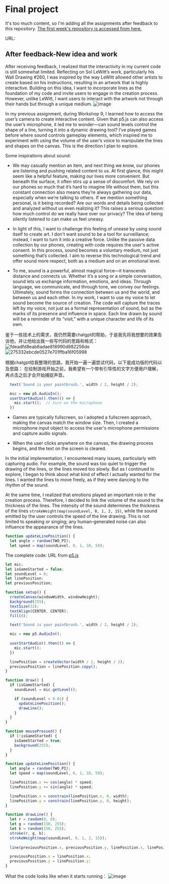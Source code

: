 # Final project
It's too much content, so I'm adding all the assignments after feedback to this repository. [The first week's repository is accessed from here.](https://github.com/clementine0507/Studio-Project/blob/main/README.md)

URL:
## After feedback-New idea and work
After receiving feedback, I realized that the interactivity in my current code is still somewhat limited. Reflecting on Sol LeWitt’s work, particularly his Wall Drawing #260, I was inspired by the way LeWitt allowed other artists to create based on his instructions, resulting in an artwork that is highly interactive. Building on this idea, I want to incorporate lines as the foundation of my code and invite users to engage in the creation process. However, unlike LeWitt, I want users to interact with the artwork not through their hands but through a unique medium.
![image](https://github.com/user-attachments/assets/29176b9b-4e12-49ac-b0c1-f019d3ae261f)

In my previous assignment, during Workshop 9, I learned how to access the user’s camera to create interactive content. Given that p5.js can also access the user’s microphone, it led me to wonder—can sound levels control the shape of a line, turning it into a dynamic drawing tool? I’ve played games before where sound controls gameplay elements, which inspired me to experiment with using the volume of the user’s voice to manipulate the lines and shapes on the canvas. This is the direction I plan to explore.

Some inspirations about sound:

- We may casually mention an item, and next thing we know, our phones are listening and pushing related content to us. At first glance, this might seem like a helpful feature, making our lives more convenient. But beneath the surface, it often stirs up a sense of discomfort. We rely on our phones so much that it’s hard to imagine life without them, but this constant connection also means they’re always gathering our data, especially when we’re talking to others. If we mention something personal, is it being recorded? Are our words and details being collected and analyzed without us even realizing it? This raises a serious question: how much control do we really have over our privacy? The idea of being silently listened to can make us feel uneasy.

- In light of this, I want to challenge this feeling of unease by using sound itself to create art. I don't want sound to be a tool for surveillance; instead, I want to turn it into a creative force. Unlike the passive data collection by our phones, creating with code requires the user's active consent. In this process, sound becomes a voluntary medium, not just something that’s collected. I aim to reverse this technological trend and offer sound more respect, both as a medium and on an emotional level.

- To me, sound is a powerful, almost magical force—it transcends distance and connects us. Whether it’s a song or a simple conversation, sound lets us exchange information, emotions, and ideas. Through language, we communicate, and through tone, we convey our feelings. Ultimately, sound forms the connection between us and the world, and between us and each other. In my work, I want to use my voice to let sound become the source of creation. The code will capture the traces left by my voice, not just as a formal representation of sound, but as the marks of its presence and influence in space. Each line drawn by sound will be a reminder of its “visit,” with a unique character and life of its own.

鉴于一些技术上的需求，我仍然需要chatgpt的帮助，于是我先将我想要的效果告诉他，并让他给出我一些写代码的思路和格式：
![fdeadfd8eab6adae818990d882256de](https://github.com/user-attachments/assets/b9e50bd9-e837-4a31-abc9-de740e021d25)
![275332ebcde0527e701ffba16f05998](https://github.com/user-attachments/assets/972f2748-6feb-4d4d-b3a2-714666ea65fa)

根据chatgpt给我整理的思路，我开始一遍一遍尝试代码，以下是成功版的代码以及思路：
在绘制游戏开始之前，我希望有一个带有引导性的文字方便用户理解，再点击之后才会开始捕捉声音。
```Javascript
  text('Sound is your paintbrush.', width / 2, height / 2); 

  mic = new p5.AudioIn(); 
  userStartAudio().then(() => {
    mic.start();  // turn on the microphone
  })
```
- Games are typically fullscreen, so I adopted a fullscreen approach, making the canvas match the window size. Then, I created a microphone input object to access the user's microphone permissions and capture audio signals.

- When the user clicks anywhere on the canvas, the drawing process begins, and the text on the screen is cleared.

In the initial implementation, I encountered many issues, particularly with capturing audio. For example, the sound was too quiet to trigger the drawing of the lines, or the lines moved too slowly. But as I continued to explore, I began to think about what kind of effect I actually wanted for the lines. I wanted the lines to move freely, as if they were dancing to the rhythm of the sound.

At the same time, I realized that emotions played an important role in the creation process. Therefore, I decided to link the volume of the sound to the thickness of the lines. The intensity of the sound determines the thickness of the lines `strokeWeight(map(soundLevel, 0, 1, 2, 15)`, while the sound emitted by the user controls the speed of the line drawing. This is not limited to speaking or singing; any human-generated noise can also influence the appearance of the lines.
```Javascript
function updateLinePosition() {
  let angle = random(TWO_PI); 
  let speed = map(soundLevel, 0, 1, 10, 50); 
```
The complete code:
URL from [p5.js](https://editor.p5js.org/wtan387/full/AMWCapz7M)

```Javascript
let mic;
let isGameStarted = false;
let soundLevel = 0;
let linePosition; 
let previousPosition; 

function setup() {
  createCanvas(windowWidth, windowHeight); 
  background(255);
  textSize(32);
  textAlign(CENTER, CENTER);
  fill(0);

  text('Sound is your paintbrush.', width / 2, height / 2);

  mic = new p5.AudioIn();
  
  userStartAudio().then(() => {
    mic.start();
  })

  linePosition = createVector(width / 2, height / 2); 
  previousPosition = linePosition.copy(); 
}

function draw() {
  if (isGameStarted) {
    soundLevel = mic.getLevel();

    if (soundLevel > 0.01) {
      updateLinePosition();
      drawLine();
    }
  }
}

function mousePressed() {
  if (!isGameStarted) {
    isGameStarted = true;
    background(255);
  }
}

function updateLinePosition() {
  let angle = random(TWO_PI);  
  let speed = map(soundLevel, 0, 1, 10, 50);  

  linePosition.x += cos(angle) * speed;
  linePosition.y += sin(angle) * speed;

  linePosition.x = constrain(linePosition.x, 0, width);
  linePosition.y = constrain(linePosition.y, 0, height);
}

function drawLine() {
  let r = random(0, 0); 
  let g = random(150, 255); 
  let b = random(150, 255); 
  stroke(r, g, b); 
  strokeWeight(map(soundLevel, 0, 1, 2, 15)); 
  
  line(previousPosition.x, previousPosition.y, linePosition.x, linePosition.y);

  previousPosition.x = linePosition.x;
  previousPosition.y = linePosition.y;
}
```
What the code looks like when it starts running：
![image](https://github.com/user-attachments/assets/fd340085-fec5-4edb-bcb2-eb015c382b0e)
